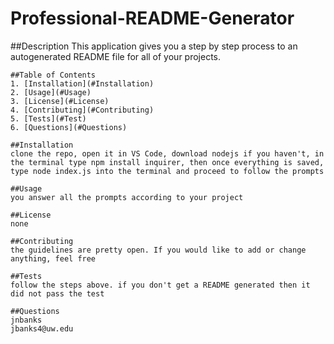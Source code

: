 # Professional-README-Generator
##Description
This application gives you a step by step process to an autogenerated README file for all of your projects.

    ##Table of Contents
    1. [Installation](#Installation)
    2. [Usage](#Usage)
    3. [License](#License)
    4. [Contributing](#Contributing)
    5. [Tests](#Test)
    6. [Questions](#Questions)

    ##Installation
    clone the repo, open it in VS Code, download nodejs if you haven't, in the terminal type npm install inquirer, then once everything is saved, type node index.js into the terminal and proceed to follow the prompts
    
    ##Usage
    you answer all the prompts according to your project

    ##License
    none

    ##Contributing
    the guidelines are pretty open. If you would like to add or change anything, feel free

    ##Tests
    follow the steps above. if you don't get a README generated then it did not pass the test

    ##Questions
    jnbanks
    jbanks4@uw.edu